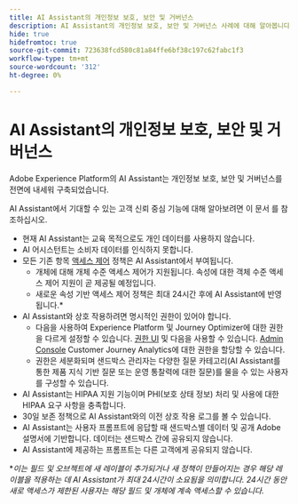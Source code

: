 ```yaml
---
title: AI Assistant의 개인정보 보호, 보안 및 거버넌스
description: AI Assistant의 개인정보 보호, 보안 및 거버넌스 사례에 대해 알아봅니다.
hide: true
hidefromtoc: true
source-git-commit: 723638fcd580c81a84ffe6bf38c197c62fabc1f3
workflow-type: tm+mt
source-wordcount: '312'
ht-degree: 0%

---
```


# AI Assistant의 개인정보 보호, 보안 및 거버넌스

Adobe Experience Platform의 AI Assistant는 개인정보 보호, 보안 및 거버넌스를 전면에 내세워 구축되었습니다.

AI Assistant에서 기대할 수 있는 고객 신뢰 중심 기능에 대해 알아보려면 이 문서 를 참조하십시오.

* 현재 AI Assistant는 교육 목적으로도 개인 데이터를 사용하지 않습니다.
* AI 어시스턴트는 소비자 데이터를 인식하지 못합니다.
* 모든 기존 항목 [액세스 제어](../access-control/home.md) 정책은 AI Assistant에서 부여됩니다.
   * 개체에 대해 개체 수준 액세스 제어가 지원됩니다. 속성에 대한 객체 수준 액세스 제어 지원이 곧 제공될 예정입니다.
   * 새로운 속성 기반 액세스 제어 정책은 최대 24시간 후에 AI Assistant에 반영됩니다.*
* AI Assistant와 상호 작용하려면 명시적인 권한이 있어야 합니다.
   * 다음을 사용하여 Experience Platform 및 Journey Optimizer에 대한 권한을 다르게 설정할 수 있습니다. [권한 UI](../access-control/abac/ui/permissions.md) 및 다음을 사용할 수 있습니다. [Admin Console](../access-control/ui/browse.md) Customer Journey Analytics에 대한 권한을 할당할 수 있습니다.
   * 권한은 세분화되며 샌드박스 관리자는 다양한 질문 카테고리(AI Assistant를 통한 제품 지식 기반 질문 또는 운영 통찰력에 대한 질문)를 물을 수 있는 사용자를 구성할 수 있습니다.
* AI Assistant는 HIPAA 지원 기능이며 PHI(보호 상태 정보) 처리 및 사용에 대한 HIPAA 요구 사항을 충족합니다.
* 30일 보존 정책으로 AI Assistant와의 이전 상호 작용 로그를 볼 수 있습니다.
* AI Assistant는 사용자 프롬프트에 응답할 때 샌드박스별 데이터 및 공개 Adobe 설명서에 기반합니다. 데이터는 샌드박스 간에 공유되지 않습니다.
* AI Assistant에 제공하는 프롬프트는 다른 고객에게 공유되지 않습니다.


**이는 필드 및 오브젝트에 새 레이블이 추가되거나 새 정책이 만들어지는 경우 해당 레이블을 적용하는 데 AI Assistant가 최대 24시간이 소요됨을 의미합니다. 24시간 동안 새로 액세스가 제한된 사용자는 해당 필드 및 개체에 계속 액세스할 수 있습니다.*